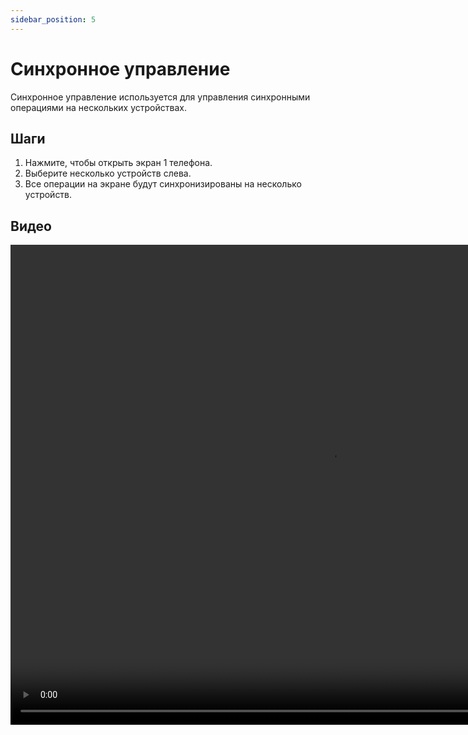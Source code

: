 ```yaml
---
sidebar_position: 5
---
```

# Синхронное управление

Синхронное управление используется для управления синхронными операциями на нескольких устройствах.

## Шаги

1. Нажмите, чтобы открыть экран 1 телефона.
2. Выберите несколько устройств слева.
3. Все операции на экране будут синхронизированы на несколько устройств.

## Видео

<video src="https://r2.tikmatrix.com/batch_operate.mp4" controls width="1024" height="768"></video>
